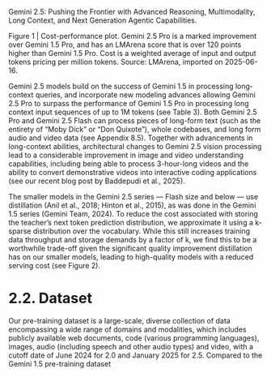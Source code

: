 Gemini 2.5: Pushing the Frontier with Advanced Reasoning, Multimodality, Long Context, and Next Generation Agentic Capabilities.

Figure 1 | Cost-performance plot. Gemini 2.5 Pro is a marked improvement over Gemini 1.5 Pro, and has an LMArena score that is over 120 points higher than Gemini 1.5 Pro. Cost is a weighted average of input and output tokens pricing per million tokens. Source: LMArena, imported on 2025-06-16.

Gemini 2.5 models build on the success of Gemini 1.5 in processing long-context queries, and incorporate new modeling advances allowing Gemini 2.5 Pro to surpass the performance of Gemini 1.5 Pro in processing long context input sequences of up to 1M tokens (see Table 3). Both Gemini 2.5 Pro and Gemini 2.5 Flash can process pieces of long-form text (such as the entirety of “Moby Dick” or “Don Quixote”), whole codebases, and long form audio and video data (see Appendix 8.5). Together with advancements in long-context abilities, architectural changes to Gemini 2.5 vision processing lead to a considerable improvement in image and video understanding capabilities, including being able to process 3-hour-long videos and the ability to convert demonstrative videos into interactive coding applications (see our recent blog post by Baddepudi et al., 2025).

The smaller models in the Gemini 2.5 series — Flash size and below — use distillation (Anil et al., 2018; Hinton et al., 2015), as was done in the Gemini 1.5 series (Gemini Team, 2024). To reduce the cost associated with storing the teacher’s next token prediction distribution, we approximate it using a k-sparse distribution over the vocabulary. While this still increases training data throughput and storage demands by a factor of k, we find this to be a worthwhile trade-off given the significant quality improvement distillation has on our smaller models, leading to high-quality models with a reduced serving cost (see Figure 2).

# 2.2. Dataset

Our pre-training dataset is a large-scale, diverse collection of data encompassing a wide range of domains and modalities, which includes publicly available web documents, code (various programming languages), images, audio (including speech and other audio types) and video, with a cutoff date of June 2024 for 2.0 and January 2025 for 2.5. Compared to the Gemini 1.5 pre-training dataset

